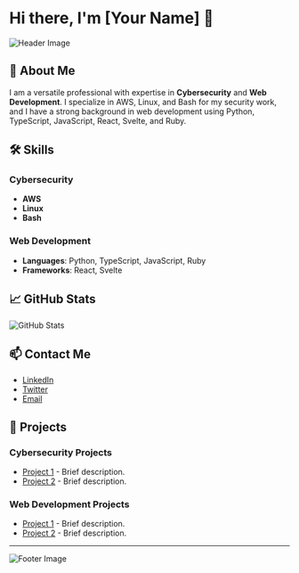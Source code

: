 # Hi there, I'm [Your Name] 👋

![Header Image](https://your-image-url.com/header.jpg)

## 🚀 About Me

I am a versatile professional with expertise in **Cybersecurity** and **Web Development**. I specialize in AWS, Linux, and Bash for my security work, and I have a strong background in web development using Python, TypeScript, JavaScript, React, Svelte, and Ruby.

## 🛠️ Skills

### Cybersecurity
- **AWS**
- **Linux**
- **Bash**

### Web Development
- **Languages**: Python, TypeScript, JavaScript, Ruby
- **Frameworks**: React, Svelte

## 📈 GitHub Stats

![GitHub Stats](https://github-readme-stats.vercel.app/api?username=yourusername&show_icons=true&theme=dracula)

## 📫 Contact Me

- [LinkedIn](https://www.linkedin.com/in/yourprofile)
- [Twitter](https://twitter.com/yourprofile)
- [Email](mailto:youremail@example.com)

## 📂 Projects

### Cybersecurity Projects
- [Project 1](https://github.com/yourusername/project1) - Brief description.
- [Project 2](https://github.com/yourusername/project2) - Brief description.

### Web Development Projects
- [Project 1](https://github.com/yourusername/project1) - Brief description.
- [Project 2](https://github.com/yourusername/project2) - Brief description.

---

![Footer Image](https://your-image-url.com/footer.jpg)

